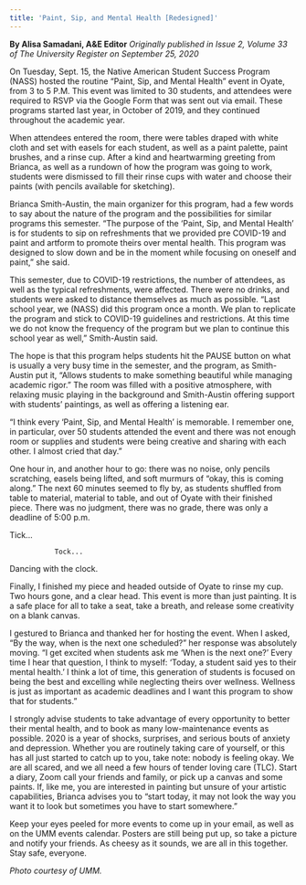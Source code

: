 ```yaml
---
title: 'Paint, Sip, and Mental Health [Redesigned]'
---
```


**By Alisa Samadani, A&E Editor** _Originally published in Issue 2, Volume 33 of The University Register on September 25, 2020_

On Tuesday, Sept. 15, the Native American Student Success Program (NASS) hosted the routine “Paint, Sip, and Mental Health” event in Oyate, from 3 to 5 P.M. This event was limited to 30 students, and attendees were required to RSVP via the Google Form that was sent out via email. These programs started last year, in October of 2019, and they continued throughout the academic year. 

When attendees entered the room, there were tables draped with white cloth and set with easels for each student, as well as a paint palette, paint brushes, and a rinse cup. After a kind and heartwarming greeting from Brianca, as well as a rundown of how the program was going to work, students were dismissed to fill their rinse cups with water and choose their paints (with pencils available for sketching).

Brianca Smith-Austin, the main organizer for this program, had a few words to say about the nature of the program and the possibilities for similar programs this semester. 
“The purpose of the ‘Paint, Sip, and Mental Health’ is for students to sip on refreshments that we provided pre COVID-19 and paint and artform to promote theirs over mental health. This program was designed to slow down and be in the moment while focusing on oneself and paint,” she said.

This semester, due to COVID-19 restrictions, the number of attendees, as well as the typical refreshments, were affected. There were no drinks, and students were asked to distance themselves as much as possible. 
“Last school year, we (NASS) did this program once a month. We plan to replicate the program and stick to COVID-19 guidelines and restrictions. At this time we do not know the frequency of the program but we plan to continue this school year as well,” Smith-Austin said.

The hope is that this program helps students hit the PAUSE button on what is usually a very busy time in the semester, and the program, as Smith-Austin put it, “Allows students to make something beautiful while managing academic rigor.” 
The room was filled with a positive atmosphere, with relaxing music playing in the background and Smith-Austin offering support with students’ paintings, as well as offering a listening ear. 

“I think every ‘Paint, Sip, and Mental Health’ is memorable. I remember one, in particular, over 50 students attended the event and there was not enough room or supplies and students were being creative and sharing with each other. I almost cried that day.”

One hour in, and another hour to go: there was no noise, only pencils scratching, easels being lifted, and soft murmurs of “okay, this is coming along.” The next 60 minutes seemed to fly by, as students shuffled from table to material, material to table, and out of Oyate with their finished piece. There was no judgment, there was no grade, there was only a deadline of 5:00 p.m. 

Tick...

               Tock... 

Dancing with the clock.

Finally, I finished my piece and headed outside of Oyate to rinse my cup.
Two hours gone, and a clear head. This event is more than just painting. It is a safe place for all to take a seat, take a breath, and release some creativity on a blank canvas.

I gestured to Brianca and thanked her for hosting the event. When I asked, “By the way, when is the next one scheduled?” her response was absolutely moving.
“I get excited when students ask me ‘When is the next one?’ Every time I hear that question, I think to myself: ‘Today, a student said yes to their mental health.’ I think a lot of time, this generation of students is focused on being the best and excelling while neglecting theirs over wellness. Wellness is just as important as academic deadlines and I want this program to show that for students.” 

I strongly advise students to take advantage of every opportunity to better their mental health, and to book as many low-maintenance events as possible. 2020 is a year of shocks, surprises, and serious bouts of anxiety and depression. Whether you are routinely taking care of yourself, or this has all just started to catch up to you, take note: nobody is feeling okay. We are all scared, and we all need a few hours of tender loving care (TLC). Start a diary, Zoom call your friends and family, or pick up a canvas and some paints. If, like me, you are interested in painting but unsure of your artistic capabilities, Brianca advises you to “start today, it may not look the way you want it to look but sometimes you have to start somewhere.”

Keep your eyes peeled for more events to come up in your email, as well as on the UMM events calendar. Posters are still being put up, so take a picture and notify your friends. As cheesy as it sounds, we are all in this together. Stay safe, everyone.

_Photo courtesy of UMM._